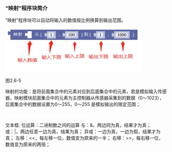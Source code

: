 ### “映射”程序块简介

“映射”程序块可以自动将输入的数值按比例换算到输出范围。

![img](/assets/image153.jpg)

图2.6-5

映射的功能：是将前面集合中的元素对应到后面集合中的元素，若是模拟输入传感器，映射模块前面集合中的元素为主控制器从传感器采集到的数据（0～1023），后面集合中的数据设置为0～255，0～255 是模拟输出的限定范围；

![img](/assets/image154.gif)

文本框: 位运算：二进制数之间的运算 与：&，两边同为真，结果才为真； 或：|，两边任意一边为真，结果为真； 异或：一边为真，一边为假，结果才为真； 左移：<<，每左移一位，数值变为原来的一半； 右移：>>，每右移一位，数值变为原来的两倍； 